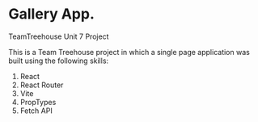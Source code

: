 # Gallery App.
TeamTreehouse Unit 7 Project

This is a Team Treehouse project in which a single page application was built using the following skills:
1) React
2) React Router
3) Vite
4) PropTypes
5) Fetch API

